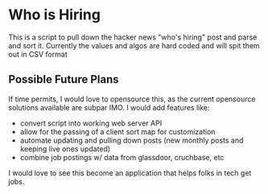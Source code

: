 # Who is Hiring

This is a script to pull down the hacker news "who's hiring" post and parse and sort it.
Currently the values and algos are hard coded and will spit them out in CSV format

## Possible Future Plans

If time permits, I would love to opensource this, as the current opensource solutions available are subpar IMO. I would add features like:

- convert script into working web server API
- allow for the passing of a client sort map for customization
- automate updating and pulling down posts (new monthly posts and keeping live ones updated)
- combine job postings w/ data from glassdoor, cruchbase, etc

I would love to see this become an application that helps folks in tech get jobs.
